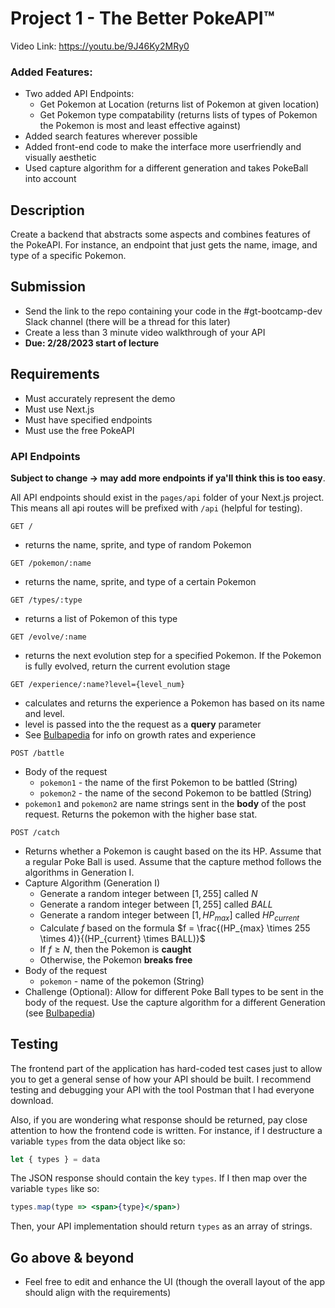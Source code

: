 # Project 1 - The Better PokeAPI™️

Video Link: https://youtu.be/9J46Ky2MRy0

### Added Features:
- Two added API Endpoints: 
	* Get Pokemon at Location (returns list of Pokemon at given location)
	* Get Pokemon type compatability (returns lists of types of Pokemon the Pokemon is most and least effective against)
- Added search features wherever possible
- Added front-end code to make the interface more userfriendly and visually aesthetic
- Used capture algorithm for a different generation and takes PokeBall into account

## Description
Create a backend that abstracts some aspects and combines features of the PokeAPI. For instance, an endpoint that just gets the name, image, and type of a specific Pokemon. 

## Submission
- Send the link to the repo containing your code in the #gt-bootcamp-dev Slack channel (there will be a thread for this later)
- Create a less than 3 minute video walkthrough of your API
- **Due: 2/28/2023 start of lecture**

## Requirements
- Must accurately represent the demo
- Must use Next.js
- Must have specified endpoints
- Must use the free PokeAPI

### API Endpoints
**Subject to change -> may add more endpoints if ya'll think this is too easy**.

All API endpoints should exist in the `pages/api` folder of your Next.js project. This means all api routes will be prefixed with `/api` (helpful for testing).

```http
GET /
```
- returns the name, sprite, and type of random Pokemon

```http
GET /pokemon/:name
```
- returns the name, sprite, and type of a certain Pokemon

```http
GET /types/:type
```
- returns a list of Pokemon of this type

```http
GET /evolve/:name
```
- returns the next evolution step for a specified Pokemon. If the Pokemon is fully evolved, return the current evolution stage

```http
GET /experience/:name?level={level_num}
```
- calculates and returns the experience a Pokemon has based on its name and level.
- level is passed into the the request as a **query** parameter
- See [Bulbapedia](https://bulbapedia.bulbagarden.net/wiki/Experience) for info on growth rates and experience 

```http
POST /battle
```
- Body of the request
	- `pokemon1` - the name of the first Pokemon to be battled (String)
	- `pokemon2` - the name of the second Pokemon to be battled (String)
- `pokemon1` and `pokemon2` are name strings sent in the **body** of the post request. Returns the pokemon with the higher base stat. 

```http
POST /catch
```
- Returns whether a Pokemon is caught based on the its HP. Assume that a regular Poke Ball is used. Assume that the capture method follows the algorithms in Generation I.
- Capture Algorithm (Generation I)
	- Generate a random integer between $[1, 255]$ called $N$
	- Generate a random integer between $[1, 255]$ called $BALL$
	- Generate a random integer between $[1, HP_{max}]$ called $HP_{current}$
	- Calculate $f$ based on the formula $f = \frac{(HP_{max} \times 255 \times 4)}{(HP_{current} \times BALL)}$
	- If $f \ge N$, then the Pokemon is **caught**
	- Otherwise, the Pokemon **breaks free** 
- Body of the request
	- `pokemon` - name of the pokemon (String)
- Challenge (Optional): Allow for different Poke Ball types to be sent in the body of the request. Use the capture algorithm for a different Generation (see [Bulbapedia](https://bulbapedia.bulbagarden.net/wiki/Catch_rate))

## Testing
The frontend part of the application has hard-coded test cases just to allow you to get a general sense of how your API should be built. I recommend testing and debugging your API with the tool Postman that I had everyone download. 

Also, if you are wondering what response should be returned, pay close attention to how the frontend code is written. For instance, if I destructure a variable `types` from the data object like so:
```js
let { types } = data 
```
The JSON response should contain the key `types`. If I then map over the variable `types` like so:
```jsx
types.map(type => <span>{type}</span>)
```
Then, your API implementation should return `types` as an array of strings. 

## Go above & beyond
- Feel free to edit and enhance the UI (though the overall layout of the app should align with the requirements)



